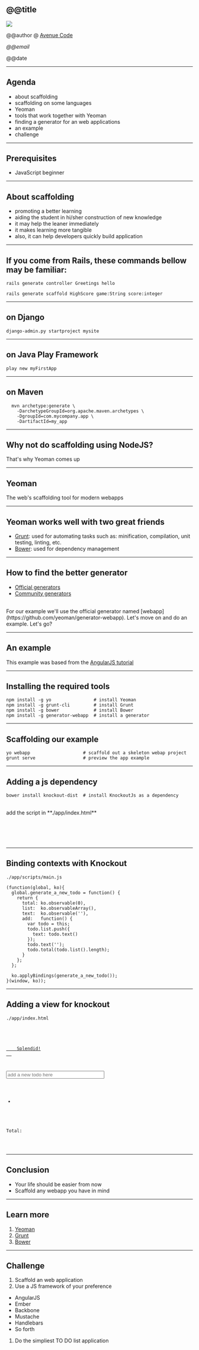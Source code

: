 ## @@title

<img src="img/logo.jpg" />

@@author @ [Avenue Code](http://www.avenuecode.com)

*@@email* <!-- .element: class="feature" -->

@@date

---

## Agenda

 - about scaffolding
 - scaffolding on some languages
 - Yeoman
 - tools that work together with Yeoman
 - finding a generator for an web applications
 - an example
 - challenge

---

## Prerequisites

- JavaScript beginner

---

## About scaffolding

- promoting a better learning
- aiding the student in hi/sher construction of new knowledge
- it may help the leaner immediately
- it makes learning more tangible
- also, it can help developers quickly build application

---

## If you come from Rails, these commands bellow may be familiar:

```
rails generate controller Greetings hello
```

```
rails generate scaffold HighScore game:String score:integer
```

----

## on Django

```
django-admin.py startproject mysite
```

----

## on Java Play Framework

```
play new myFirstApp
```

----

## on Maven

```
  mvn archetype:generate \
    -DarchetypeGroupId=org.apache.maven.archetypes \
    -DgroupId=com.mycompany.app \
    -DartifactId=my_app
```

----

## Why not do scaffolding using NodeJS?

That's why Yeoman comes up

---

## Yeoman

The web's scaffolding tool for modern webapps

----

## Yeoman works well with two great friends

- [Grunt](http://gruntjs.com/): used for automating tasks such as: minification, compilation, unit testing, linting, etc.
- [Bower](http://bower.io/): used for dependency management

----

## How to find the better generator

- [Official generators](http://yeoman.io/official-generators.html)
- [Community generators](http://yeoman.io/community-generators.html)

<br>
For our example we'll use the official generator named [webapp](https://github.com/yeoman/generator-webapp). Let's move on and do an example. Let's go?

---

## An example

This example was based from the [AngularJS tutorial](http://angularjs.org/)

----

## Installing the required tools

```
npm install -g yo                # install Yeoman
npm install -g grunt-cli         # install Grunt
npm install -g bower             # install Bower
npm install -g generator-webapp  # install a generator
```

----

## Scaffolding our example

```
yo webapp                    # scaffold out a skeleton webap project
grunt serve                  # preview the app example
```

----

## Adding a js dependency

```
bower install knockout-dist  # install KnockoutJs as a dependency
```
<br>
add the script in **./app/index.html**

<pre class="prettyprint">
<code class="lang-html">
<script src="bower_components/knockout-dist/knockout.js"></script>
</code>
</pre>

----

## Binding contexts with Knockout

``./app/scripts/main.js``
<br>

```
(function(global, ko){
  global.generate_a_new_todo = function() {
    return {
      total: ko.observable(0),
      list:  ko.observableArray(),
      text:  ko.observable(''),
      add:   function() {
        var todo = this;
        todo.list.push({
          text: todo.text()
        });
        todo.text('');
        todo.total(todo.list().length);
      }
    };
  };

  ko.applyBindings(generate_a_new_todo());
}(window, ko));

```

----

## Adding a view for knockout

``./app/index.html``
<br>

<pre class="prettyprint">
<code class="lanh-html">
<p>
  <a class="btn btn-lg btn-success" href="#" data-bind="click: add">
    Splendid!
  </a>
</p>

<input type="text" data-bind="value: text" size="30" placeholder="add a new todo here">

<ul data-bind="foreach: list">
  <li><span data-bind="text: text"></span></li>
</ul>

<p class="lead">Total: <span data-bind="text: total"></span></p>
</code>
</pre>

---

## Conclusion

- Your life should be easier from now
- Scaffold any webapp you have in mind

---

## Learn more

1. [Yeoman](http://yeoman.io/)
1. [Grunt](http://gruntjs.com)
1. [Bower](http://bower.io/)

---

## Challenge

1. Scaffold an web application
1. Use a JS framework of your preference
  - AngularJS
  - Ember
  - Backbone
  - Mustache
  - Handlebars
  - So forth
1. Do the simpliest TO DO list application
